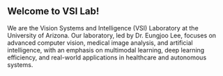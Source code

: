 ## Welcome to VSI Lab! 

We are the Vision Systems and Intelligence (VSI) Laboratory at the University of Arizona. Our laboratory, led by Dr. Eungjoo Lee, focuses on advanced computer vision, medical image analysis, and artificial intelligence, with an emphasis on multimodal learning, deep learning efficiency, and real-world applications in healthcare and autonomous systems.
